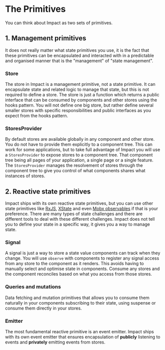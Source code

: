 # The Primitives

You can think about Impact as two sets of primitives.

## 1. Management primitives

It does not really matter what state primitives you use, it is the fact that these primitives can be encapsulated and interacted with in a predictable and organised manner that is the "management" of "state management".

### Store

The store in Impact is a management primitive, not a state primitive. It can encapsulate state and related logic to manage that state, but this is not required to define a store. The store is just a function which returns a public interface that can be consumed by components and other stores using the hooks pattern. You will not define one big store, but rather define several smaller stores with specific responsibilities and public interfaces as you expect from the hooks pattern.

### StoresProvider

By default stores are available globally in any component and other store. You do not have to provide them explicitly to a component tree. This can work for some applications, but to take full advantage of Impact you will use a `StoresProvider` to expose stores to a component tree. That component tree being all pages of your application, a single page or a single feature. The `StoresProvider` manages the resolvement of stores through the component tree to give you control of what components shares what instances of stores.

## 2. Reactive state primitives

Impact ships with its own reactive state primitives, but you can use other state primitives like [RxJS](https://rxjs.dev/guide/overview), [XState](https://xstate.js.org/) and even [Mobx observables](https://mobx.js.org/README.html) if that is your preference. There are many types of state challenges and there are different tools to deal with these different challenges. Impact does not tell you to define your state in a specific way, it gives you a way to manage state.

### Signal

A signal is just a way to store a state value components can track when they change. You will use `observe` with components to register any signal access from any store to the component as it renders. This avoids having to manually select and optimise state in components. Consume any stores and the component reconciles based on what you access from those stores.

### Queries and mutations

Data fetching and mutation primitives that allows you to consume them naturally in your components subscribing to their state, using suspense or consume them directly in your stores. 

### Emitter

The most fundamental reactive primitive is an event emitter. Impact ships with its own event emitter that ensures encapsulation of **publicly** listening to events and **privately** emitting events from stores.